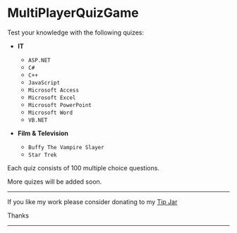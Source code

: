 # MultiPlayerQuizGame

Test your knowledge with the following quizes:

* **IT**
  - `ASP.NET`
  - `C#`
  - `C++`
  - `JavaScript`
  - `Microsoft Access`
  - `Microsoft Excel`
  - `Microsoft PowerPoint`
  - `Microsoft Word`
  - `VB.NET`

* **Film & Television**
  - `Buffy The Vampire Slayer`
  - `Star Trek`

Each quiz consists of 100 multiple choice questions.

More quizes will be added soon.

---

If you like my work please consider donating to my [Tip Jar](https://www.paypal.com/paypalme/KevinRobertson1975)

Thanks

---
